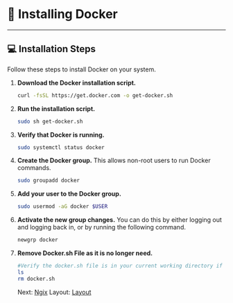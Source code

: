 # 🐳 Installing Docker

---

## 💻 Installation Steps

Follow these steps to install Docker on your system.

1.  **Download the Docker installation script.**
    ```bash
    curl -fsSL https://get.docker.com -o get-docker.sh
    ```

2.  **Run the installation script.**
    ```bash
    sudo sh get-docker.sh
    ```

3.  **Verify that Docker is running.**
    ```bash
    sudo systemctl status docker
    ```

4.  **Create the Docker group.**
    This allows non-root users to run Docker commands.
    ```bash
    sudo groupadd docker
    ```

5.  **Add your user to the Docker group.**
    ```bash
    sudo usermod -aG docker $USER
    ```

6.  **Activate the new group changes.**
    You can do this by either logging out and logging back in, or by running the following command.
    ```bash
    newgrp docker
    ```
    
7. **Remove Docker.sh File as it is no longer need.**
   ```bash
   #Verify the docker.sh file is in your current working directory if not navigate to where you ran sudo systemctl status docker
   ls
   rm docker.sh
   
   ```


    Next: [Ngix](../Ngix)
    Layout: [Layout](../Layout)
